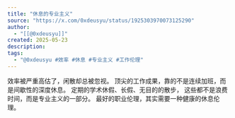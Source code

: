 ```yaml
---
title: "休息的专业主义"
source: "https://x.com/0xdeusyu/status/1925303970073125290"
author:
  - "[[@0xdeusyu]]"
created: 2025-05-23
description:
tags:
  - "@0xdeusyu #效率 #休息 #专业主义 #工作伦理"
---
```

效率被严重高估了，闲散却总被忽视。 顶尖的工作成果，靠的不是连续加班，而是间歇性的深度休息。 定期的学术休假、长假、无目的的散步， 这些都不是浪费时间，而是专业主义的一部分。 最好的职业伦理，其实需要一种健康的休息伦理。